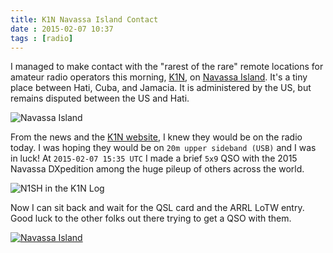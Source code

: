 ```yaml
---
title: K1N Navassa Island Contact
date : 2015-02-07 10:37
tags : [radio]
---
```

I managed to make contact with the "rarest of the rare" remote locations for amateur radio
operators this morning, [K1N][k1n], on [Navassa Island][wiki]. It's a tiny place between 
Hati, Cuba, and Jamacia. It is administered by the US, but remains disputed between the US
and Hati.

![Navassa Island][map]

From the news and the [K1N website][k1n], I knew they would be on the radio today. 
I was hoping they  would be on <code>20m upper sideband (USB)</code> and I was in luck! 
At <code>2015-02-07 15:35 UTC</code> I made a brief <code>5x9</code> QSO with 
the 2015 Navassa DXpedition among the huge pileup of others across the world.

![N1SH in the K1N Log]({{site.baseurl}}/assets/k1n-log-2015-02-01.png)

Now I can sit back and wait for the QSL card and the ARRL LoTW entry. Good luck to the
other folks out there trying to get a QSO with them.

[![Navassa Island](http://69.89.25.185/~trexsoft/t-rexsoftware.com/k1n/images/topbanner4.png)][k1n]

 [k1n]: http://www.navassadx.com/
 [wiki]: http://en.wikipedia.org/wiki/Navassa_Island
 [map]: https://maps.googleapis.com/maps/api/staticmap?center=Navassa+Island&size=640x200&zoom=6&markers=color:red%7C18.3697581,-75.2421856